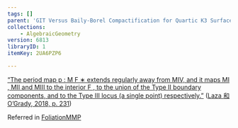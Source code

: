 ```yaml
---
tags: []
parent: 'GIT Versus Baily-Borel Compactification for Quartic K3 Surfaces'
collections:
    - AlgebraicGeometry
version: 6813
libraryID: 1
itemKey: 2UA6PZP6

---
```

<span class="highlight" data-annotation="%7B%22attachmentURI%22%3A%22http%3A%2F%2Fzotero.org%2Fusers%2F9666949%2Fitems%2FZUCHXNMP%22%2C%22annotationKey%22%3A%222NX5E76W%22%2C%22color%22%3A%22%235fb236%22%2C%22pageLabel%22%3A%22231%22%2C%22position%22%3A%7B%22pageIndex%22%3A14%2C%22rects%22%3A%5B%5B137.861%2C340.74%2C385.672%2C352.509%5D%2C%5B53.881%2C328.739%2C385.722%2C339.994%5D%2C%5B53.88%2C317.068%2C368.899%2C326.194%5D%5D%7D%2C%22citationItem%22%3A%7B%22uris%22%3A%5B%22http%3A%2F%2Fzotero.org%2Fusers%2F9666949%2Fitems%2F7XJ6STPQ%22%5D%2C%22locator%22%3A%22231%22%7D%7D" ztype="zhighlight"><a href="zotero://open-pdf/library/items/ZUCHXNMP?page=15&#x26;annotation=2NX5E76W">“The period map p : M F ∗ extends regularly away from MIV, and it maps MI , MII and MIII to the interior F , to the union of the Type II boundary components, and to the Type III locus (a single point) respectively.”</a></span> <span class="citation" data-citation="%7B%22citationItems%22%3A%5B%7B%22uris%22%3A%5B%22http%3A%2F%2Fzotero.org%2Fusers%2F9666949%2Fitems%2F7XJ6STPQ%22%5D%2C%22locator%22%3A%22231%22%7D%5D%2C%22properties%22%3A%7B%7D%7D" ztype="zcitation">(<span class="citation-item"><a href="zotero://select/library/items/7XJ6STPQ">Laza 和 O’Grady, 2018, p. 231</a></span>)</span>

Referred in <a href="./FoliationMMP-WQDAC7H3.md" rel="noopener noreferrer nofollow" zhref="zotero://note/u/WQDAC7H3/?ignore=1&#x26;line=-1" ztype="znotelink" class="internal-link">FoliationMMP</a>

